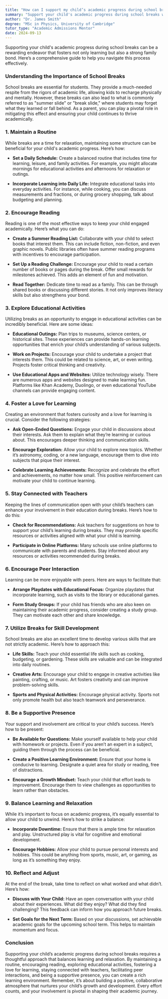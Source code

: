```yaml
---
title: "How can I support my child’s academic progress during school breaks?"
summary: "Support your child's academic progress during school breaks with engaging activities that reinforce learning and strengthen family bonds."
author: "Dr. James Smith"
degree: "MSc in Physics, University of Cambridge"
tutor_type: "Academic Admissions Mentor"
date: 2024-09-13
---
```


Supporting your child's academic progress during school breaks can be a rewarding endeavor that fosters not only learning but also a strong family bond. Here’s a comprehensive guide to help you navigate this process effectively.

### Understanding the Importance of School Breaks

School breaks are essential for students. They provide a much-needed respite from the rigors of academic life, allowing kids to recharge physically and mentally. However, these breaks can also lead to what is commonly referred to as "summer slide" or "break slide," where students may forget what they learned or fall behind. As a parent, you can play a pivotal role in mitigating this effect and ensuring your child continues to thrive academically.

### 1. Maintain a Routine

While breaks are a time for relaxation, maintaining some structure can be beneficial for your child's academic progress. Here’s how:

- **Set a Daily Schedule:** Create a balanced routine that includes time for learning, leisure, and family activities. For example, you might allocate mornings for educational activities and afternoons for relaxation or outings.
  
- **Incorporate Learning into Daily Life:** Integrate educational tasks into everyday activities. For instance, while cooking, you can discuss measurements and fractions, or during grocery shopping, talk about budgeting and planning.

### 2. Encourage Reading

Reading is one of the most effective ways to keep your child engaged academically. Here’s what you can do:

- **Create a Summer Reading List:** Collaborate with your child to select books that interest them. This can include fiction, non-fiction, and even graphic novels. Public libraries often have summer reading programs with incentives to encourage participation.

- **Set Up a Reading Challenge:** Encourage your child to read a certain number of books or pages during the break. Offer small rewards for milestones achieved. This adds an element of fun and motivation.

- **Read Together:** Dedicate time to read as a family. This can be through shared books or discussing different stories. It not only improves literacy skills but also strengthens your bond.

### 3. Explore Educational Activities

Utilizing breaks as an opportunity to engage in educational activities can be incredibly beneficial. Here are some ideas:

- **Educational Outings:** Plan trips to museums, science centers, or historical sites. These experiences can provide hands-on learning opportunities that enrich your child’s understanding of various subjects.

- **Work on Projects:** Encourage your child to undertake a project that interests them. This could be related to science, art, or even writing. Projects foster critical thinking and creativity.

- **Use Educational Apps and Websites:** Utilize technology wisely. There are numerous apps and websites designed to make learning fun. Platforms like Khan Academy, Duolingo, or even educational YouTube channels can provide engaging content.

### 4. Foster a Love for Learning

Creating an environment that fosters curiosity and a love for learning is crucial. Consider the following strategies:

- **Ask Open-Ended Questions:** Engage your child in discussions about their interests. Ask them to explain what they’re learning or curious about. This encourages deeper thinking and communication skills.

- **Encourage Exploration:** Allow your child to explore new topics. Whether it’s astronomy, coding, or a new language, encourage them to dive into subjects that pique their interest.

- **Celebrate Learning Achievements:** Recognize and celebrate the effort and achievements, no matter how small. This positive reinforcement can motivate your child to continue learning.

### 5. Stay Connected with Teachers

Keeping the lines of communication open with your child’s teachers can enhance your involvement in their education during breaks. Here’s how to do this:

- **Check for Recommendations:** Ask teachers for suggestions on how to support your child’s learning during breaks. They may provide specific resources or activities aligned with what your child is learning.

- **Participate in Online Platforms:** Many schools use online platforms to communicate with parents and students. Stay informed about any resources or activities recommended during breaks.

### 6. Encourage Peer Interaction

Learning can be more enjoyable with peers. Here are ways to facilitate that:

- **Arrange Playdates with Educational Focus:** Organize playdates that incorporate learning, such as visits to the library or educational games.

- **Form Study Groups:** If your child has friends who are also keen on maintaining their academic progress, consider creating a study group. They can motivate each other and share knowledge.

### 7. Utilize Breaks for Skill Development

School breaks are also an excellent time to develop various skills that are not strictly academic. Here’s how to approach this:

- **Life Skills:** Teach your child essential life skills such as cooking, budgeting, or gardening. These skills are valuable and can be integrated into daily routines.

- **Creative Arts:** Encourage your child to engage in creative activities like painting, crafting, or music. Art fosters creativity and can improve problem-solving skills.

- **Sports and Physical Activities:** Encourage physical activity. Sports not only promote health but also teach teamwork and perseverance.

### 8. Be a Supportive Presence

Your support and involvement are critical to your child’s success. Here’s how to be present:

- **Be Available for Questions:** Make yourself available to help your child with homework or projects. Even if you aren’t an expert in a subject, guiding them through the process can be beneficial.

- **Create a Positive Learning Environment:** Ensure that your home is conducive to learning. Designate a quiet area for study or reading, free of distractions.

- **Encourage a Growth Mindset:** Teach your child that effort leads to improvement. Encourage them to view challenges as opportunities to learn rather than obstacles.

### 9. Balance Learning and Relaxation

While it’s important to focus on academic progress, it’s equally essential to allow your child to unwind. Here’s how to strike a balance:

- **Incorporate Downtime:** Ensure that there is ample time for relaxation and play. Unstructured play is vital for cognitive and emotional development.

- **Encourage Hobbies:** Allow your child to pursue personal interests and hobbies. This could be anything from sports, music, art, or gaming, as long as it’s something they enjoy.

### 10. Reflect and Adjust

At the end of the break, take time to reflect on what worked and what didn’t. Here’s how:

- **Discuss with Your Child:** Have an open conversation with your child about their experiences. What did they enjoy? What did they find challenging? This feedback can inform how you approach future breaks.

- **Set Goals for the Next Term:** Based on your discussions, set achievable academic goals for the upcoming school term. This helps to maintain momentum and focus.

### Conclusion

Supporting your child’s academic progress during school breaks requires a thoughtful approach that balances learning and relaxation. By maintaining a routine, encouraging reading, exploring educational activities, fostering a love for learning, staying connected with teachers, facilitating peer interactions, and being a supportive presence, you can create a rich learning environment. Remember, it’s about building a positive, collaborative atmosphere that nurtures your child’s growth and development. Every effort counts, and your involvement is pivotal in shaping their academic journey.
    